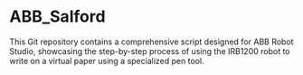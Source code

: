 # ABB_Salford
This Git repository contains a comprehensive script designed for ABB Robot Studio, showcasing the step-by-step process of using the IRB1200 robot to write on a virtual paper using a specialized pen tool. 
